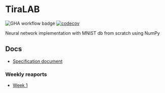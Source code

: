 # TiraLAB

![GHA workflow badge](https://github.com/JuusoSaavalainen/TiraLAB-Neural-network-with-numpy/workflows/CI/badge.svg)
[![codecov](https://codecov.io/gh/JuusoSaavalainen/TiraLAB-Neural-network-with-numpy/branch/main/graph/badge.svg?token=YO0Y9270ZS)](https://codecov.io/gh/JuusoSaavalainen/TiraLAB-Neural-network-with-numpy)

Neural network implementation with MNIST db from scratch using NumPy

## Docs
* [Specification document](https://github.com/JuusoSaavalainen/TiraLAB/blob/main/documentation/specification.md)
### Weekly reaports
* [Week 1](https://github.com/JuusoSaavalainen/TiraLAB/blob/main/documentation/weeklyrecap1.md)
